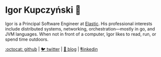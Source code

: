 # Igor Kupczyński 👋  

Igor is a Principal Software Engineer at [Elastic](https://www.elastic.co). His professional interests include distributed systems, networking, orchestration—mostly in go, and JVM languages. When not in front of a computer, Igor likes to read, run, or spend time outdoors.

[:octocat: github](https://github.com/igor-kupczynski) | [🐦 twitter](https://twitter.com/igor_kupczynski) | [📃 blog](https://kupczynski.info) | [🕴linkedin](https://www.linkedin.com/in/igor-kupczynski) 
